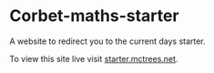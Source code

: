 # Corbet-maths-starter
A website to redirect you to the current days starter.

To view this site live visit [starter.mctrees.net](https://starter.mctrees.net).
